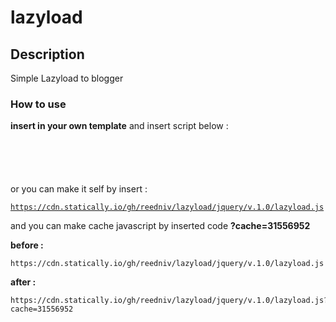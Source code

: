 # lazyload


## Description

Simple Lazyload to blogger

### How to use

**insert in your own template** and insert script below :
<pre><code>
<script type='text/javascript'>
/*! Lazyload */
var lazyload=!1;window.addEventListener("scroll",function(){(0!=document.documentElement.scrollTop&&!1===lazyload||0!=document.body.scrollTop&&!1===lazyload)&&(!function(){var e=document.createElement("script");e.type="text/javascript",e.async=!0,e.src="https://cdn.statically.io/gh/reedniv/lazyload/jquery/v.1.0/lazyload.js?cache=31556952";var a=document.getElementsByTagName("script")[0];a.parentNode.insertBefore(e,a)}(),lazyload=!0)},!0);
</script>
</code></pre>
or you can make it self by insert : <pre><code>https://cdn.statically.io/gh/reedniv/lazyload/jquery/v.1.0/lazyload.js</code></pre>
and you can make cache javascript by inserted code **?cache=31556952**

**before :**
<pre><code>https://cdn.statically.io/gh/reedniv/lazyload/jquery/v.1.0/lazyload.js</code></pre>
**after :**
<pre><code>https://cdn.statically.io/gh/reedniv/lazyload/jquery/v.1.0/lazyload.js?cache=31556952</code></pre>
